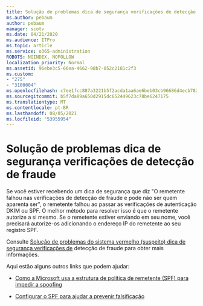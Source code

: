 ```yaml
---
title: Solução de problemas dica de segurança verificações de detecção de fraude
ms.author: pebaum
author: pebaum
manager: scotv
ms.date: 04/21/2020
ms.audience: ITPro
ms.topic: article
ms.service: o365-administration
ROBOTS: NOINDEX, NOFOLLOW
localization_priority: Normal
ms.assetid: 96ebe3c5-66ea-4662-98b7-052c2181c2f3
ms.custom:
- "275"
- "3100004"
ms.openlocfilehash: c7ee1fcc887a3221b5f2acda1aa6ae6beb03cb96686d4ecb7828a02f8ff48302
ms.sourcegitcommit: b5f7da89a650d2915dc652449623c78be6247175
ms.translationtype: MT
ms.contentlocale: pt-BR
ms.lasthandoff: 08/05/2021
ms.locfileid: "53955954"
---
```

# <a name="troubleshooting-the-safety-tip-for-fraud-detection-checks"></a>Solução de problemas dica de segurança verificações de detecção de fraude

Se você estiver recebendo um dica de segurança que diz "O remetente falhou nas verificações de detecção de fraude e pode não ser quem aparenta ser", o remetente falhou ao passar as verificações de autenticação DKIM ou SPF. O melhor método para resolver isso é que o remetente autorize a si mesmo. Se o remetente estiver enviando em seu nome, você precisará autorize-os adicionando o endereço IP do remetente ao seu registro SPF.
  
Consulte [Solução de problemas do sistema vermelho (suspeito) dica de segurança verificações de](https://blogs.msdn.microsoft.com/tzink/2016/11/02/troubleshooting-the-red-suspicious-safety-tip-for-fraud-detection-checks/) detecção de fraude para obter mais informações.
  
Aqui estão alguns outros links que podem ajudar:
  
- [Como a Microsoft usa a estrutura de política de remetente (SPF) para impedir a spoofing](https://docs.microsoft.com/microsoft-365/security/office-365-security/how-office-365-uses-spf-to-prevent-spoofing)

- [Configurar o SPF para ajudar a prevenir falsificação](https://docs.microsoft.com/microsoft-365/security/office-365-security/set-up-spf-in-office-365-to-help-prevent-spoofing)
